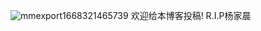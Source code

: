 ![mmexport1668321465739](https://user-images.githubusercontent.com/95086921/201509201-2f414b88-e687-4fb7-af7c-fbbacddd5399.jpg)
欢迎给本博客投稿!
R.I.P杨家晨
